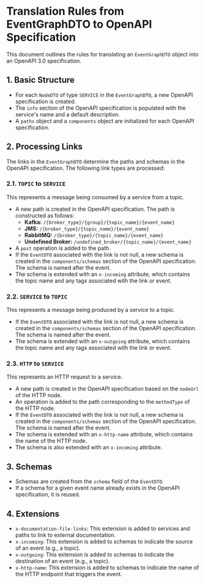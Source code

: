 # Translation Rules from EventGraphDTO to OpenAPI Specification

This document outlines the rules for translating an `EventGraphDTO` object into an OpenAPI 3.0 specification.

## 1. Basic Structure

- For each `NodeDTO` of type `SERVICE` in the `EventGraphDTO`, a new OpenAPI specification is created.
- The `info` section of the OpenAPI specification is populated with the service's name and a default description.
- A `paths` object and a `components` object are initialized for each OpenAPI specification.

## 2. Processing Links

The links in the `EventGraphDTO` determine the paths and schemas in the OpenAPI specification. The following link types are processed:

### 2.1. `TOPIC` to `SERVICE`

This represents a message being consumed by a service from a topic.

- A new path is created in the OpenAPI specification. The path is constructed as follows:
  - **Kafka:** `/{broker_type}/{group}/{topic_name}/{event_name}`
  - **JMS:** `/{broker_type}/{topic_name}/{event_name}`
  - **RabbitMQ:** `/{broker_type}/{topic_name}/{event_name}`
  - **Undefined Broker:** `/undefined_broker/{topic_name}/{event_name}`
- A `post` operation is added to the path.
- If the `EventDTO` associated with the link is not null, a new schema is created in the `components/schemas` section of the OpenAPI specification. The schema is named after the event.
- The schema is extended with an `x-incoming` attribute, which contains the topic name and any tags associated with the link or event.

### 2.2. `SERVICE` to `TOPIC`

This represents a message being produced by a service to a topic.

- If the `EventDTO` associated with the link is not null, a new schema is created in the `components/schemas` section of the OpenAPI specification. The schema is named after the event.
- The schema is extended with an `x-outgoing` attribute, which contains the topic name and any tags associated with the link or event.

### 2.3. `HTTP` to `SERVICE`

This represents an HTTP request to a service.

- A new path is created in the OpenAPI specification based on the `nodeUrl` of the HTTP node.
- An operation is added to the path corresponding to the `methodType` of the HTTP node.
- If the `EventDTO` associated with the link is not null, a new schema is created in the `components/schemas` section of the OpenAPI specification. The schema is named after the event.
- The schema is extended with an `x-http-name` attribute, which contains the name of the HTTP node.
- The schema is also extended with an `x-incoming` attribute.

## 3. Schemas

- Schemas are created from the `schema` field of the `EventDTO`.
- If a schema for a given event name already exists in the OpenAPI specification, it is reused.

## 4. Extensions

- `x-documentation-file-links`: This extension is added to services and paths to link to external documentation.
- `x-incoming`: This extension is added to schemas to indicate the source of an event (e.g., a topic).
- `x-outgoing`: This extension is added to schemas to indicate the destination of an event (e.g., a topic).
- `x-http-name`: This extension is added to schemas to indicate the name of the HTTP endpoint that triggers the event.
